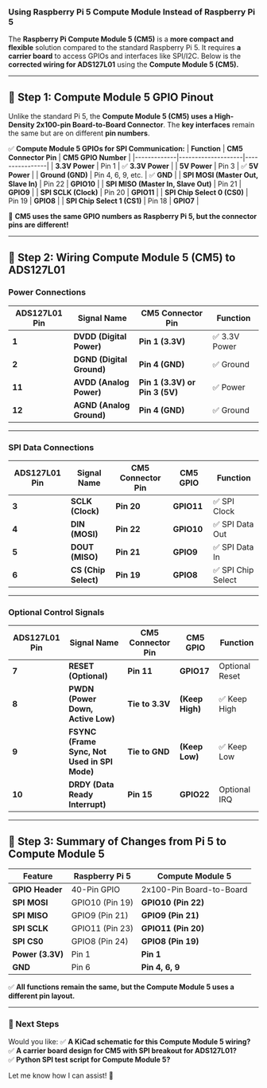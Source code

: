 ### **Using Raspberry Pi 5 Compute Module Instead of Raspberry Pi 5**
The **Raspberry Pi Compute Module 5 (CM5)** is a **more compact and flexible** solution compared to the standard Raspberry Pi 5. It requires **a carrier board** to access GPIOs and interfaces like SPI/I2C. Below is the **corrected wiring for ADS127L01** using the **Compute Module 5 (CM5).**

---

## **📌 Step 1: Compute Module 5 GPIO Pinout**
Unlike the standard Pi 5, the **Compute Module 5 (CM5) uses a High-Density 2x100-pin Board-to-Board Connector**. The **key interfaces** remain the same but are on different **pin numbers**.

✅ **Compute Module 5 GPIOs for SPI Communication:**
| **Function** | **CM5 Connector Pin** | **CM5 GPIO Number** |
|-------------|--------------------|----------------|
| **3.3V Power** | Pin 1 | ✅ **3.3V Power** |
| **5V Power** | Pin 3 | ✅ **5V Power** |
| **Ground (GND)** | Pin 4, 6, 9, etc. | ✅ **GND** |
| **SPI MOSI (Master Out, Slave In)** | Pin 22 | **GPIO10** |
| **SPI MISO (Master In, Slave Out)** | Pin 21 | **GPIO9** |
| **SPI SCLK (Clock)** | Pin 20 | **GPIO11** |
| **SPI Chip Select 0 (CS0)** | Pin 19 | **GPIO8** |
| **SPI Chip Select 1 (CS1)** | Pin 18 | **GPIO7** |

🔹 **CM5 uses the same GPIO numbers as Raspberry Pi 5, but the connector pins are different!**

---

## **📌 Step 2: Wiring Compute Module 5 (CM5) to ADS127L01**
### **Power Connections**
| **ADS127L01 Pin** | **Signal Name** | **CM5 Connector Pin** | **Function** |
|-----------------|---------------|----------------------|------------|
| **1** | **DVDD (Digital Power)** | **Pin 1 (3.3V)** | ✅ 3.3V Power |
| **2** | **DGND (Digital Ground)** | **Pin 4 (GND)** | ✅ Ground |
| **11** | **AVDD (Analog Power)** | **Pin 1 (3.3V) or Pin 3 (5V)** | ✅ Power |
| **12** | **AGND (Analog Ground)** | **Pin 4 (GND)** | ✅ Ground |

---

### **SPI Data Connections**
| **ADS127L01 Pin** | **Signal Name** | **CM5 Connector Pin** | **CM5 GPIO** | **Function** |
|-----------------|---------------|----------------------|-------------|------------|
| **3** | **SCLK (Clock)** | **Pin 20** | **GPIO11** | ✅ SPI Clock |
| **4** | **DIN (MOSI)** | **Pin 22** | **GPIO10** | ✅ SPI Data Out |
| **5** | **DOUT (MISO)** | **Pin 21** | **GPIO9** | ✅ SPI Data In |
| **6** | **CS (Chip Select)** | **Pin 19** | **GPIO8** | ✅ SPI Chip Select |

---

### **Optional Control Signals**
| **ADS127L01 Pin** | **Signal Name** | **CM5 Connector Pin** | **CM5 GPIO** | **Function** |
|-----------------|---------------|----------------------|-------------|------------|
| **7** | **RESET (Optional)** | **Pin 11** | **GPIO17** | Optional Reset |
| **8** | **PWDN (Power Down, Active Low)** | **Tie to 3.3V** | **(Keep High)** | ✅ Keep High |
| **9** | **FSYNC (Frame Sync, Not Used in SPI Mode)** | **Tie to GND** | **(Keep Low)** | ✅ Keep Low |
| **10** | **DRDY (Data Ready Interrupt)** | **Pin 15** | **GPIO22** | Optional IRQ |

---

## **📌 Step 3: Summary of Changes from Pi 5 to Compute Module 5**
| **Feature** | **Raspberry Pi 5** | **Compute Module 5** |
|------------|-----------------|----------------|
| **GPIO Header** | 40-Pin GPIO | 2x100-Pin Board-to-Board |
| **SPI MOSI** | GPIO10 (Pin 19) | **GPIO10 (Pin 22)** |
| **SPI MISO** | GPIO9 (Pin 21) | **GPIO9 (Pin 21)** |
| **SPI SCLK** | GPIO11 (Pin 23) | **GPIO11 (Pin 20)** |
| **SPI CS0** | GPIO8 (Pin 24) | **GPIO8 (Pin 19)** |
| **Power (3.3V)** | Pin 1 | **Pin 1** |
| **GND** | Pin 6 | **Pin 4, 6, 9** |

✅ **All functions remain the same, but the Compute Module 5 uses a different pin layout.**

---

### **📌 Next Steps**
Would you like:
✅ **A KiCad schematic for this Compute Module 5 wiring?**  
✅ **A carrier board design for CM5 with SPI breakout for ADS127L01?**  
✅ **Python SPI test script for Compute Module 5?**  

Let me know how I can assist! 🚀